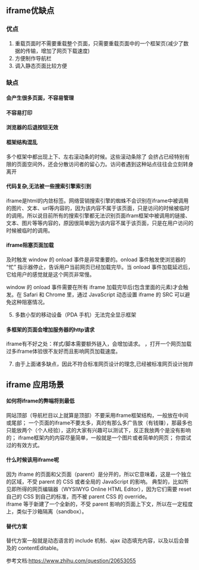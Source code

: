## iframe优缺点
### 优点
1. 重载页面时不需要重载整个页面，只需要重载页面中的一个框架页(减少了数据的传输，增加了网页下载速度)
2. 方便制作导航栏
3. 调入静态页面比较方便
### 缺点
#### 会产生很多页面，不容易管理
#### 不容易打印
#### 浏览器的后退按钮无效
#### 框架结构混乱
多个框架中都出现上下、左右滚动条的时候。这些滚动条除了
会挤占已经特别有限的页面空间外，还会分散访问者的留心力。访问者遇到这种站点往往会立刻转身离开

#### 代码复杂,无法被一些搜索引擎索引到
iframe是html的内敛标签。网络营销搜索引擎的蜘蛛不会识别在iframe中被调用的图片、文本、url等内容的，因为该内容不属于该页面，只是访问的时候被临时的调用。所以说目前所有的搜索引擎都无法识别页面ifram框架中被调用的链接、文本、图片等等内容的，原因很简单因为该内容不属于该页面，只是在用户访问的时候被临时的调用。

#### iframe阻塞页面加载
及时触发 window 的 onload 事件是非常重要的。onload 事件触发使浏览器的 “忙” 指示器停止，告诉用户当前网页已经加载完毕。当 onload 事件加载延迟后，它给用户的感觉就是这个网页非常慢。

window 的 onload 事件需要在所有 iframe 加载完毕后(包含里面的元素)才会触发。在 Safari 和 Chrome 里，通过 JavaScript 动态设置 iframe 的 SRC 可以避免这种阻塞情况。

5. 多数小型的移动设备（PDA 手机）无法完全显示框架

#### 多框架的页面会增加服务器的http请求
iframe有不好之处：样式/脚本需要额外链入，会增加请求。  ，打开一个网页加载过多iframe体验很不友好而且影响网页加载速度。

7. 由于上面诸多缺点，因此不符合标准网页设计的理念,已经被标准网页设计抛弃


## iframe 应用场景
#### 如何将iframe的弊端将到最低
网站顶部（导航栏目以上就算是顶部）不要采用iframe框架结构，一般放在中间或尾部；
一个页面的iframe不要太多，真的有那么多广告放（有钱赚），那最多也只能放两个（个人经验），这的大家有兴趣可以测试下，反正我放两个是没有影响的；
iframe框架内的内容尽量简单，一般就是一个图片或者简单的网页；
你尝试过的有效方式。

#### 什么时候该用iframe呢
因为 iframe 的页面和父页面（parent）是分开的，所以它意味着，这是一个独立的区域，不受 parent 的 CSS 或者全局的 JavaScript 的影响。
典型的，比如所见即所得的网页编辑器（WYSIWYG Online HTML Editor），因为它们需要 reset 自己的 CSS 到自己的标准，而不被 parent CSS 的 override。  
 iframe 等于新建了一个全新的，不受 parent 影响的页面上下文，所以在一定程度上，类似于沙箱隔离（sandbox）。  

#### 替代方案
替代方案一般就是动态语言的 include 机制、ajax 动态填充内容，以及以后会普及的 contentEditable。


参考文档:https://www.zhihu.com/question/20653055
